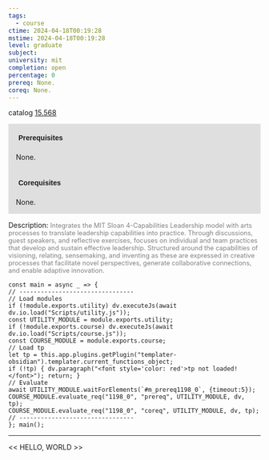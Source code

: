 ```yaml
---
tags:
  - course
ctime: 2024-04-18T00:19:28
mstime: 2024-04-18T00:19:28
level: graduate
subject: 
university: mit
completion: open
percentage: 0
prereq: None.
coreq: None.
---
```


catalog [15.568](http://student.mit.edu/catalog/m15b.html#15.568)

<span style="display: block; padding: 15px; background-color: rgb(100, 100, 100, 0.2);"><font id="m_prereq1198_0" style="display: block; font-family: Arial, sans-serif; font-weight: bold; padding: 5px">Prerequisites</font><br><span id="prereq1198_0">None.</span></span>
<span style="display: block; padding: 15px; background-color: rgb(100, 100, 100, 0.2);"><font id="m_coreq1198_0" style="display: block; font-family: Arial, sans-serif; font-weight: bold; padding: 5px">Corequisites</font><br><span id="coreq1198_0">None.</span></span>

<font style="">Description:</font>
<font style="color: grey; font-size: 0.8rem;">Integrates the MIT Sloan 4-Capabilities Leadership model with arts processes to translate leadership capabilities into practice. Through discussions, guest speakers, and reflective exercises, focuses on individual and team practices that develop and sustain effective leadership. Structured around the capabilities of visioning, relating, sensemaking, and inventing as these are expressed in creative processes that facilitate novel perspectives, generate collaborative connections, and enable adaptive innovation.</font>

```dataviewjs
const main = async _ => {
// --------------------------------
// Load modules
if (!module.exports.utility) dv.executeJs(await dv.io.load("Scripts/utility.js"));
const UTILITY_MODULE = module.exports.utility;
if (!module.exports.course) dv.executeJs(await dv.io.load("Scripts/course.js"));
const COURSE_MODULE = module.exports.course;
// Load tp
let tp = this.app.plugins.getPlugin("templater-obsidian").templater.current_functions_object;
if (!tp) { dv.paragraph("<font style='color: red'>tp not loaded!</font>"); return; }
// Evaluate
await UTILITY_MODULE.waitForElements(`#m_prereq1198_0`, {timeout:5});
COURSE_MODULE.evaluate_req("1198_0", "prereq", UTILITY_MODULE, dv, tp);
COURSE_MODULE.evaluate_req("1198_0", "coreq", UTILITY_MODULE, dv, tp);
// --------------------------------
}; main();
```

---

<< HELLO, WORLD >>
